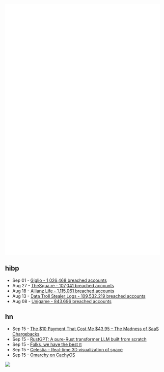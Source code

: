 ![Metrics](https://raw.githubusercontent.com/phixion/phixion/master/metrics.svg)

## hibp

<!--
for https://github.com/phixion/phixion/blob/main/.github/workflows/feeds.yml
-->
<!--START_SECTION:haveibeenpwnd-->
- Sep 01 - [Giglio - 1,026,468 breached accounts](https://haveibeenpwned.com/Breach/Giglio)
- Aug 27 - [TheSqua.re - 107,041 breached accounts](https://haveibeenpwned.com/Breach/TheSquare)
- Aug 18 - [Allianz Life - 1,115,061 breached accounts](https://haveibeenpwned.com/Breach/AllianzLife)
- Aug 13 - [Data Troll Stealer Logs - 109,532,219 breached accounts](https://haveibeenpwned.com/Breach/DataTrollStealerLogs)
- Aug 08 - [Unigame - 843,696 breached accounts](https://haveibeenpwned.com/Breach/Unigame)
<!--END_SECTION:haveibeenpwnd-->

## hn

<!--
for https://github.com/phixion/phixion/blob/main/.github/workflows/feeds.yml
-->
<!--START_SECTION:hn-->
- Sep 15 - [The $10 Payment That Cost Me $43.95 – The Madness of SaaS Chargebacks](https://medium.com/@citizenblr/the-10-payment-that-cost-me-43-95-the-madness-of-saas-chargebacks-5c308d5a49cc)
- Sep 15 - [RustGPT: A pure-Rust transformer LLM built from scratch](https://github.com/tekaratzas/RustGPT)
- Sep 15 - [Folks, we have the best π](https://lcamtuf.substack.com/p/folks-we-have-the-best)
- Sep 15 - [Celestia – Real-time 3D visualization of space](https://celestiaproject.space/)
- Sep 15 - [Omarchy on CachyOS](https://github.com/mroboff/omarchy-on-cachyos)
<!--END_SECTION:hn-->

<!--
for https://yhype.me
-->
![](https://hit.yhype.me/github/profile?user_id=13013670)

